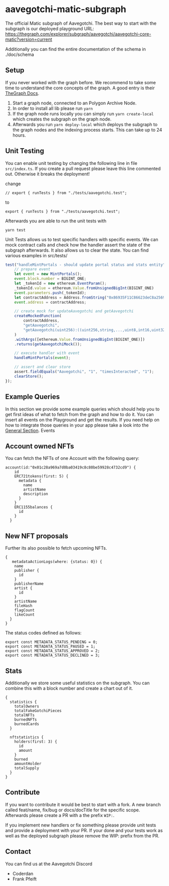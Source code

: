 # aavegotchi-matic-subgraph

The official Matic subgraph of Aavegotchi.
The best way to start with the subgraph is our deployed playground URL: https://thegraph.com/explorer/subgraph/aavegotchi/aavegotchi-core-matic?version=current

Additionally you can find the entire documentation of the schema in ./doc/schema
## Setup

If you never worked with the graph before. We recommend to take some time to understand the core concepts of the graph. A good entry is their [TheGraph Docs](https://thegraph.com/docs/developer/quick-start).

1. Start a graph node, connected to an Polygon Archive Node. 
2. In order to install all lib please run ```yarn```
3. If the graph node runs locally you can simply run ```yarn create-local``` which creates the subgraph on the graph node. 
4. Afterwards you run ```yarn deploy-local``` which deploys the subgraph to the graph nodes and the indexing process starts. This can take up to 24 hours.

## Unit Testing

You can enable unit testing by changing the following line in file `src/index.ts`.
If you create a pull request please leave this line commented out. Otherwise it breaks the deployment!

change
```
// export { runTests } from "./tests/aavegotchi.test";
``` 
to
```
export { runTests } from "./tests/aavegotchi.test";
```

Afterwards you are able to run the unit tests with 
```
yarn test
``` 

Unit Tests allows us to test specific handlers with specific events. We can mock contract calls and check how the handler  assert the state of the subgraph afterwards. It also allows us to clear the state. You can find various examples in src/tests/

```js
test("handleMintPortals - should update portal status and stats entity", () => {
    // prepare event
    let event = new MintPortals();
    event.block.number = BIGINT_ONE;
    let _tokenId = new ethereum.EventParam();
    _tokenId.value = ethereum.Value.fromUnsignedBigInt(BIGINT_ONE)
    event.parameters.push(_tokenId);
    let contractAddress = Address.fromString("0x86935F11C86623deC8a25696E1C19a8659CbF95d");
    event.address = contractAddress;

    // create mock for updateAavegotchi and getAavegotchi
    createMockedFunction(
        contractAddress,
        "getAavegotchi",
        "getAavegotchi(uint256):((uint256,string,...,uint8,int16,uint32))[]))"
    )
    .withArgs([ethereum.Value.fromUnsignedBigInt(BIGINT_ONE)])
    .returns(getAavegotchiMock());

    // execute handler with event
    handleMintPortals(event);

    // assert and clear store
    assert.fieldEquals("Aavegotchi", "1", "timesInteracted", "1");
    clearStore();
});
```



## Example Queries

In this section we provide some example queries which should help you to get first ideas of what to fetch from the graph and how to do it. You can insert all events on the Playground and get the results. If you need help on how to integrate those queries in your app please take a look into the [General Section](https://docs.aavegotchi.com/subgraphs/general).
Events

## Account owned NFTs

You can fetch the NFTs of one Account with the following query:

```
account(id:"0x01c28a969a7d0ba03419c8c80be59928c4732cd9") {
    id
    ERC721tokens(first: 5) {
      metadata {
        name
        artistName
        description
      }
    }
    ERC1155balances {
      id
    }
  }

```

## New NFT proposals
Further its also possible to fetch upcoming NFTs. 
```
{
   metadataActionLogs(where: {status: 0}) {
    name
    publisher {
      id
    }
    publisherName
    artist {
      id
    }
    artistName
    fileHash
    flagCount
    likeCount
  }
}
```

The status codes defined as follows:
```
export const METADATA_STATUS_PENDING = 0;
export const METADATA_STATUS_PAUSED = 1;
export const METADATA_STATUS_APPROVED = 2;
export const METADATA_STATUS_DECLINED = 3;
```

## Stats
Additionally we store some useful statistics on the subgraph. You can combine this with a block number and create a chart out of it.

```
{
  statistics {
    totalOwners
    totalFakeGotchiPieces
    totalNFTs
    burnedNFTs
    burnedCards
  }
  
  nftstatistics {
    holders(first: 3) {
      id
      amount
    }
    burned
    amountHolder
    totalSupply
  }
}
```

## Contribute

If you want to contribute it would be best to start with a fork. A new branch called feat/name, fix/bug or docs/docTitle for the specific scope. Afterwards please create a PR with a the prefix `WIP:`.

If you implement new handlers or fix something please provide unit tests and provide a deployment with your PR. If your done and your tests work as well as the deployed subgraph please remove the WIP: prefix from the PR.

## Contact

You can find us at the Aavegotchi Discord
- Coderdan
- Frank Pfeift
